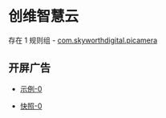 # 创维智慧云

存在 1 规则组 - [com.skyworthdigital.picamera](/src/apps/com.skyworthdigital.picamera.ts)

## 开屏广告

- [示例-0](https://m.gkd.li/101449500/576447d9-56ce-476d-9d2f-4de479c82f96)

- [快照-0](https://i.gkd.li/i/14537292)

